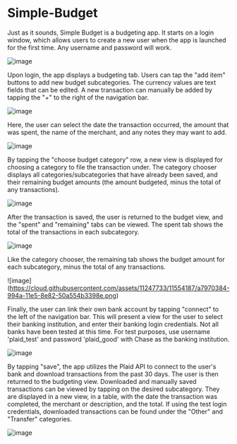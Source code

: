 # Simple-Budget
Just as it sounds, Simple Budget is a budgeting app. It starts on a login window, which allows users to create a new user
when the app is launched for the first time. Any username and password will work.

![image](https://cloud.githubusercontent.com/assets/11247733/11554180/a06808b0-994a-11e5-9c1f-4818c0a69ce9.png)

Upon login, the app displays a budgeting tab. Users can tap the "add item" buttons to add new budget subcategories.
The currency values are text fields that can be edited. A new transaction can manually be added by tapping the "+" 
to the right of the navigation bar.

![image](https://cloud.githubusercontent.com/assets/11247733/11554181/a1d814ce-994a-11e5-9080-fd1df067054c.png)

Here, the user can select the date the transaction occurred, the amount that was spent, the name of the merchant,
and any notes they may want to add. 

![image](https://cloud.githubusercontent.com/assets/11247733/11554183/a3645f78-994a-11e5-8e70-39989d6ce099.png)

By tapping the "choose budget category" row, a new view is displayed for choosing a category to file 
the transaction under. The category chooser displays all categories/subcategories that have already 
been saved, and their remaining budget amounts (the amount budgeted, minus the total of any transactions).

![image](https://cloud.githubusercontent.com/assets/11247733/11554184/a4f66f3e-994a-11e5-83e9-71b25eeb4cff.png)

After the transaction is saved, the user is returned to the budget view, and the "spent" and "remaining" tabs can be viewed.
The spent tab shows the total of the transactions in each subcategory.

![image](https://cloud.githubusercontent.com/assets/11247733/11554186/a6421d3e-994a-11e5-958e-5094492f8203.png)

Like the category chooser, the remaining tab shows the budget amount for each subcategory, minus the total of any transactions.

![image] (https://cloud.githubusercontent.com/assets/11247733/11554187/a7970384-994a-11e5-8e82-50a554b3398e.png)

Finally, the user can link their own bank account by tapping "connect" to the left of the navigation bar. This will present
a view for the user to select their banking institution, and enter their banking login credentials. Not all banks have been
tested at this time. For test purposes, use username 'plaid_test' and password 'plaid_good' with Chase as the banking institution.

![image](https://cloud.githubusercontent.com/assets/11247733/11554188/a8cd01fe-994a-11e5-9c92-abcd32f13c16.png)

By tapping "save", the app utilizes the Plaid API to connect to the user's bank and download transactions from the past
30 days. The user is then returned to the budgeting view. Downloaded and manually saved transactions can be viewed by
tapping on the desired subcategory. They are displayed in a new view, in a table, with the date the transaction was 
completed, the merchant or description, and the total. If using the test login credentials, downloaded transactions can be found under the "Other" and "Transfer" categories.

![image](https://cloud.githubusercontent.com/assets/11247733/11554189/aa243cac-994a-11e5-91b5-492bd336d77d.png)

